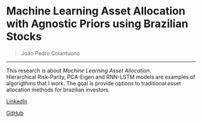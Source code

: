 # Machine Learning Asset Allocation with Agnostic Priors using Brazilian Stocks

> João Pedro Colantuono  

---

This research is about _Machine Learning Asset Allocation_.  
Hierarchical Risk-Parity, PCA-Eigen and RNN-LSTM models are examples of algorigthms that I work. 
The goal is provide options to traditional asset allocation methods for brazilian investors.

<!-- Links -->

[LinkedIn](https://www.linkedin.com/in/jpcolantuono/)  
  
[GitHub](https://github.com/colantuono)